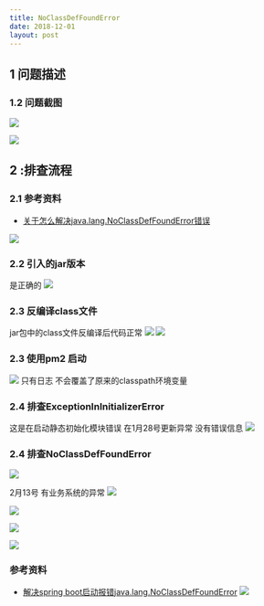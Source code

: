 ```yaml
---
title: NoClassDefFoundError
date: 2018-12-01
layout: post
---
```


## 1 问题描述

### 1.2 问题截图
![](https://riverluooo.oss-cn-beijing.aliyuncs.com/img/20190214101538.png)

![](https://riverluooo.oss-cn-beijing.aliyuncs.com/img/20190214101710.png)

## 2 :排查流程

### 2.1 参考资料
- [关于怎么解决java.lang.NoClassDefFoundError错误](https://www.cnblogs.com/xyhz0310/p/6803950.html)

![](https://riverluooo.oss-cn-beijing.aliyuncs.com/img/20190218091957.png)

### 2.2 引入的jar版本
是正确的
![](https://riverluooo.oss-cn-beijing.aliyuncs.com/img/20190218091311.png)

### 2.3 反编译class文件
jar包中的class文件反编译后代码正常
![](https://riverluooo.oss-cn-beijing.aliyuncs.com/img/20190218091541.png)
![](https://riverluooo.oss-cn-beijing.aliyuncs.com/img/20190218091705.png)

### 2.3 使用pm2 启动
![](https://riverluooo.oss-cn-beijing.aliyuncs.com/img/20190218095932.png)
只有日志 不会覆盖了原来的classpath环境变量

### 2.4 排查ExceptionInInitializerError
这是在启动静态初始化模块错误 在1月28号更新异常 没有错误信息
![](https://riverluooo.oss-cn-beijing.aliyuncs.com/img/20190218092354.png)

### 2.4 排查NoClassDefFoundError
![](https://riverluooo.oss-cn-beijing.aliyuncs.com/img/20190218093149.png)

2月13号 有业务系统的异常
![](https://riverluooo.oss-cn-beijing.aliyuncs.com/img/20190218093430.png)

![](https://riverluooo.oss-cn-beijing.aliyuncs.com/img/20190218094317.png)

![](https://riverluooo.oss-cn-beijing.aliyuncs.com/img/20190218095039.png)

![](https://riverluooo.oss-cn-beijing.aliyuncs.com/img/20190218095159.png)

### 参考资料
- [解决spring boot启动报错java.lang.NoClassDefFoundError](https://webcache.googleusercontent.com/search?q=cache:tC0vZfFD3lQJ:https://www.aliyun.com/jiaocheng/774230.html+&cd=7&hl=en&ct=clnk&gl=tw)
![](https://riverluooo.oss-cn-beijing.aliyuncs.com/img/20190218095403.png)
